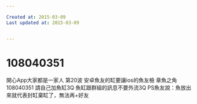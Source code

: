 ```yaml
---

Created at: 2015-03-09
Last updated at: 2015-03-09


---
```


# 108040351


開心App大家都是一家人
第20波
安卓魚友的缸要讓ios的魚友檢
章魚之角
108040351
請自己加魚缸3Q
魚缸跟群組的訊息不要外流3Q
PS魚友說：魚放出來就代表封缸棄缸了，無法再+好友

